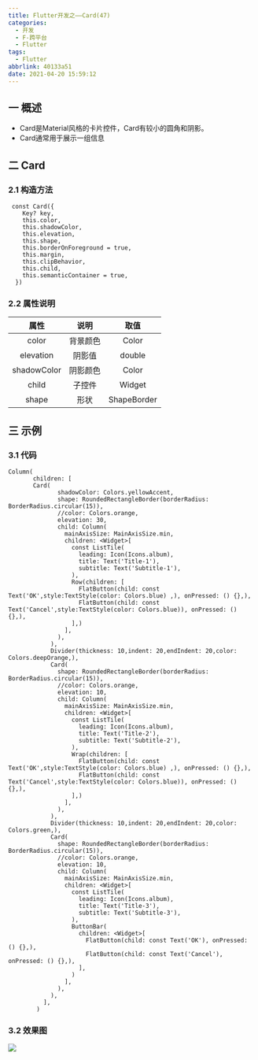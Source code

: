```yaml
---
title: Flutter开发之——Card(47)
categories:
  - 开发
  - F-跨平台
  - Flutter
tags:
  - Flutter
abbrlink: 40133a51
date: 2021-04-20 15:59:12
---
```

## 一 概述

* Card是Material风格的卡片控件，Card有较小的圆角和阴影。
* Card通常用于展示一组信息

<!--more-->

## 二 Card

### 2.1 构造方法

```
 const Card({
    Key? key,
    this.color,
    this.shadowColor,
    this.elevation,
    this.shape,
    this.borderOnForeground = true,
    this.margin,
    this.clipBehavior,
    this.child,
    this.semanticContainer = true,
  }) 
```

### 2.2 属性说明

|    属性     |   说明   |    取值     |
| :---------: | :------: | :---------: |
|    color    | 背景颜色 |    Color    |
|  elevation  |  阴影值  |   double    |
| shadowColor | 阴影颜色 |    Color    |
|    child    |  子控件  |   Widget    |
|    shape    |   形状   | ShapeBorder |

## 三 示例

### 3.1 代码

```
Column(
       children: [
       Card(
              shadowColor: Colors.yellowAccent,
              shape: RoundedRectangleBorder(borderRadius: BorderRadius.circular(15)),
              //color: Colors.orange,
              elevation: 30,
              child: Column(
                mainAxisSize: MainAxisSize.min,
                children: <Widget>[
                  const ListTile(
                    leading: Icon(Icons.album),
                    title: Text('Title-1'),
                    subtitle: Text('Subtitle-1'),
                  ),
                  Row(children: [
                    FlatButton(child: const Text('OK',style:TextStyle(color: Colors.blue) ,), onPressed: () {},),
                    FlatButton(child: const Text('Cancel',style:TextStyle(color: Colors.blue)), onPressed: () {},),
                  ],)
                ],
              ),
            ),
            Divider(thickness: 10,indent: 20,endIndent: 20,color: Colors.deepOrange,),
            Card(
              shape: RoundedRectangleBorder(borderRadius: BorderRadius.circular(15)),
              //color: Colors.orange,
              elevation: 10,
              child: Column(
                mainAxisSize: MainAxisSize.min,
                children: <Widget>[
                  const ListTile(
                    leading: Icon(Icons.album),
                    title: Text('Title-2'),
                    subtitle: Text('Subtitle-2'),
                  ),
                  Wrap(children: [
                    FlatButton(child: const Text('OK',style:TextStyle(color: Colors.blue) ,), onPressed: () {},),
                    FlatButton(child: const Text('Cancel',style:TextStyle(color: Colors.blue)), onPressed: () {},),
                  ],)
                ],
              ),
            ),
            Divider(thickness: 10,indent: 20,endIndent: 20,color: Colors.green,),
            Card(
              shape: RoundedRectangleBorder(borderRadius: BorderRadius.circular(15)),
              //color: Colors.orange,
              elevation: 10,
              child: Column(
                mainAxisSize: MainAxisSize.min,
                children: <Widget>[
                  const ListTile(
                    leading: Icon(Icons.album),
                    title: Text('Title-3'),
                    subtitle: Text('Subtitle-3'),
                  ),
                  ButtonBar(
                    children: <Widget>[
                      FlatButton(child: const Text('OK'), onPressed: () {},),
                      FlatButton(child: const Text('Cancel'), onPressed: () {},),
                    ],
                  )
                ],
              ),
            ),
          ],
        )
```

### 3.2 效果图

![][1]


[1]:https://cdn.jsdelivr.net/gh/PGzxc/CDN/blog-flutter/flutter-card-sample.png